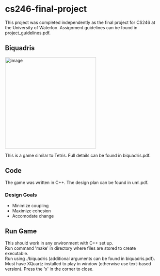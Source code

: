 # cs246-final-project
This project was completed independently as the final project for CS246 at the University of Waterloo. Assignment guidelines can be found in project_guidelines.pdf.
## Biquadris
<img width="300" alt="image" src="https://github.com/katrina-wohlgemut/cs246-final-project/assets/63017189/11cb531d-7fe1-492c-a68e-c50199986b29">
 </br>

This is a game similar to Tetris. Full details can be found in biquadris.pdf.
## Code
The game was written in C++. The design plan can be found in uml.pdf.
### Design Goals
* Minimize coupling
* Maximize cohesion
* Accomodate change
## Run Game
This should work in any environment with C++ set up. </br>
Run command 'make' in directory where files are stored to create executable. </br>
Run using ./biquadris (additional arguments can be found in biquadris.pdf). </br>
Must have XQuartz installed to play in window (otherwise use text-based version). Press the 'x' in the corner to close.


